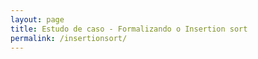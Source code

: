 ```yaml
---
layout: page
title: Estudo de caso - Formalizando o Insertion sort
permalink: /insertionsort/
---
```

